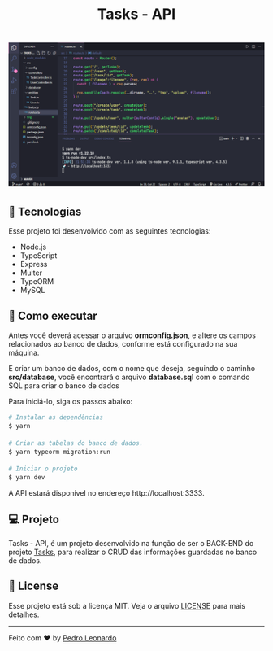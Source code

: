<h1 align="center">Tasks - API</h1>

<h1 align="center">
  <img alt="Tasks - API" src="./tmp/README.png" />
</h1>

## 🧪 Tecnologias

Esse projeto foi desenvolvido com as seguintes tecnologias:

- Node.js
- TypeScript
- Express
- Multer
- TypeORM
- MySQL

## 🚀 Como executar

Antes você deverá acessar o arquivo <b>ormconfig.json</b>, e altere os campos relacionados ao banco de dados, conforme está configurado na sua máquina.

E criar um banco de dados, com o nome que deseja, seguindo o caminho <b>src/database</b>, você encontrará o arquivo <b>database.sql</b> com o comando SQL para criar o banco de dados

Para iniciá-lo, siga os passos abaixo:

```bash
# Instalar as dependências
$ yarn

# Criar as tabelas do banco de dados.
$ yarn typeorm migration:run

# Iniciar o projeto
$ yarn dev
```

A API estará disponível no endereço http://localhost:3333.

## 💻 Projeto

Tasks - API, é um projeto desenvolvido na função de ser o BACK-END do projeto [Tasks](https://github.com/xpedroleonardo/Tasks), para realizar o CRUD das informações guardadas no banco de dados.

## 📝 License

Esse projeto está sob a licença MIT. Veja o arquivo [LICENSE](LICENSE.md) para mais detalhes.

---

Feito com ❤ by [Pedro Leonardo](https://github.com/xpedroleonardo)
